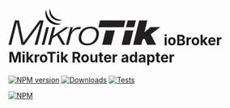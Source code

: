 ![Logo](admin/mikrotik_admin.png)
ioBroker MikroTik Router adapter
=================
[![NPM version](http://img.shields.io/npm/v/iobroker.mikrotik.svg)](https://www.npmjs.com/package/iobroker.mikrotik)
[![Downloads](https://img.shields.io/npm/dm/iobroker.mikrotik.svg)](https://www.npmjs.com/package/iobroker.mikrotik)
[![Tests](http://img.shields.io/travis/instalator/ioBroker.mikrotik/master.svg)](https://travis-ci.org/instalator/ioBroker.mikrotik)

[![NPM](https://nodei.co/npm/iobroker.mikrotik.png?downloads=true)](https://nodei.co/npm/iobroker.mikrotik/)


